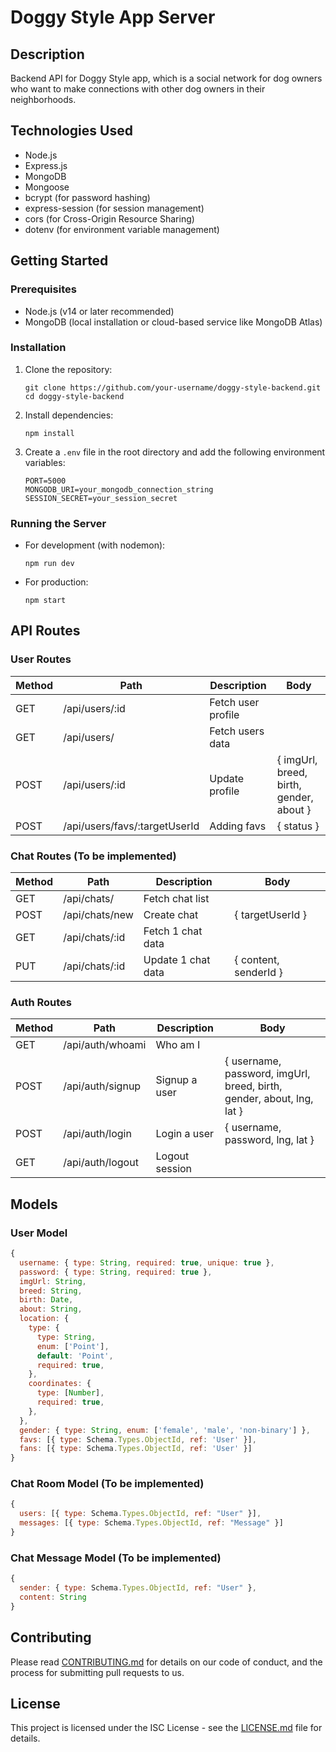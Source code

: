 # Doggy Style App Server

## Description

Backend API for Doggy Style app, which is a social network for dog owners who want to make connections with other dog owners in their neighborhoods.

## Technologies Used

- Node.js
- Express.js
- MongoDB
- Mongoose
- bcrypt (for password hashing)
- express-session (for session management)
- cors (for Cross-Origin Resource Sharing)
- dotenv (for environment variable management)

## Getting Started

### Prerequisites

- Node.js (v14 or later recommended)
- MongoDB (local installation or cloud-based service like MongoDB Atlas)

### Installation

1. Clone the repository:

   ```
   git clone https://github.com/your-username/doggy-style-backend.git
   cd doggy-style-backend
   ```

2. Install dependencies:

   ```
   npm install
   ```

3. Create a `.env` file in the root directory and add the following environment variables:
   ```
   PORT=5000
   MONGODB_URI=your_mongodb_connection_string
   SESSION_SECRET=your_session_secret
   ```

### Running the Server

- For development (with nodemon):

  ```
  npm run dev
  ```

- For production:
  ```
  npm start
  ```

## API Routes

### User Routes

| Method | Path                          | Description        | Body                                    |
| ------ | ----------------------------- | ------------------ | --------------------------------------- |
| GET    | /api/users/:id                | Fetch user profile |                                         |
| GET    | /api/users/                   | Fetch users data   |                                         |
| POST   | /api/users/:id                | Update profile     | { imgUrl, breed, birth, gender, about } |
| POST   | /api/users/favs/:targetUserId | Adding favs        | { status }                              |

### Chat Routes (To be implemented)

| Method | Path           | Description        | Body                  |
| ------ | -------------- | ------------------ | --------------------- |
| GET    | /api/chats/    | Fetch chat list    |                       |
| POST   | /api/chats/new | Create chat        | { targetUserId }      |
| GET    | /api/chats/:id | Fetch 1 chat data  |                       |
| PUT    | /api/chats/:id | Update 1 chat data | { content, senderId } |

### Auth Routes

| Method | Path             | Description    | Body                                                                  |
| ------ | ---------------- | -------------- | --------------------------------------------------------------------- |
| GET    | /api/auth/whoami | Who am I       |                                                                       |
| POST   | /api/auth/signup | Signup a user  | { username, password, imgUrl, breed, birth, gender, about, lng, lat } |
| POST   | /api/auth/login  | Login a user   | { username, password, lng, lat }                                      |
| GET    | /api/auth/logout | Logout session |                                                                       |

## Models

### User Model

```javascript
{
  username: { type: String, required: true, unique: true },
  password: { type: String, required: true },
  imgUrl: String,
  breed: String,
  birth: Date,
  about: String,
  location: {
    type: {
      type: String,
      enum: ['Point'],
      default: 'Point',
      required: true,
    },
    coordinates: {
      type: [Number],
      required: true,
    },
  },
  gender: { type: String, enum: ['female', 'male', 'non-binary'] },
  favs: [{ type: Schema.Types.ObjectId, ref: 'User' }],
  fans: [{ type: Schema.Types.ObjectId, ref: 'User' }]
}
```

### Chat Room Model (To be implemented)

```javascript
{
  users: [{ type: Schema.Types.ObjectId, ref: "User" }],
  messages: [{ type: Schema.Types.ObjectId, ref: "Message" }]
}
```

### Chat Message Model (To be implemented)

```javascript
{
  sender: { type: Schema.Types.ObjectId, ref: "User" },
  content: String
}
```

## Contributing

Please read [CONTRIBUTING.md](CONTRIBUTING.md) for details on our code of conduct, and the process for submitting pull requests to us.

## License

This project is licensed under the ISC License - see the [LICENSE.md](LICENSE.md) file for details.
